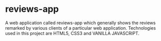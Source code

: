 # reviews-app
A web application called reviews-app which generally shows the reviews remarked by various clients of a particular web application. Technologies used in this project are HTML5, CSS3 and VANILLA JAVASCRIPT.
